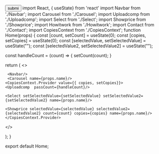 <button onClick={handleUpload}>submi</button>
import React, { useState} from 'react'
import Navbar from './Navbar';
import Carousel from './Carousel';
import Uploadcomp from './Uploadcomp';
import Select from './Select';
import Showprice from './Showprice';
import Howitwork from './Howitwork';
import Contact from './Contact';
import CopiesContext from './CopiesContext';
function Home(props) {
  const [count, setCount] = useState(0);
  const [copies, setCopies] = useState(0);
  const [selectedValue, setSelectedValue] = useState("");
  const [selectedValue2, setSelectedValue2] = useState("");
 
  const handleCount = (count) => {
    setCount(count);
  }
 
  return (
    <>
   
     <Navbar/>
     <Carousel name={props.name}/>
    <CopiesContext.Provider value={{ copies, setCopies}}>
    <Uploadcomp  passCount={handleCount}/>
   
    <Select setSelectedValue={setSelectedValue} setSelectedValue2={setSelectedValue2} name={props.name}/>
   
    <Showprice selectedValue={selectedValue} selectedValue2={selectedValue2} count={count} copies={copies} name={props.name}/>
    </CopiesContext.Provider>
  
   <Howitwork/>
   <Contact/>
  
   </>
   
  );
}

export default Home;